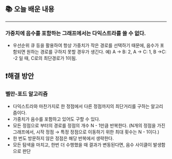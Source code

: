 ## 📚 오늘 배운 내용

---

### 가중치에 음수를 포함하는 그래프에서는 다익스트라를 쓸 수 없다.

- 우선순위 큐 등을 활용하여 항상 가중치가 작은 경로를 선택하기 때문에, 음수가 포함되면 원하는 경로를 구하지 못할 경우가 생긴다.
예) A → B: 2, A → C: 1, B →C: -2 일 때, C로의 최단경로가 1이됨.

## ❗해결 방안

### 벨만-포드 알고리즘

- 다익스트라와 마찬가지로 한 정점에서 다른 정점까지의 최단거리를 구하는 알고리즘이다.
- 가중치가 음수를 포함하고 있어도 구할 수 있다.
- 모든 정점으로 부터의 경로를 정점의 개수 N - 1만큼 반복한다.
(N개의 정점을 가진 그래프에서, 시작 정점 → 특정 정점으로 이동하기 위한 최대 횟수는 N - 1이다.)
- 한 번도 방문하지 않은 정점은 해당 반복에서 생략한다.
- 모든 탐색을 마치고, 한번 더 수행했을 때 결과가 변동된다면, 음수 사이클이 발생함으로 판단